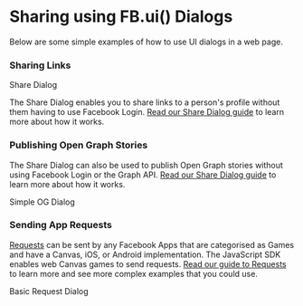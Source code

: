 <h1>Sharing using FB.ui() Dialogs</h1>

<p>Below are some simple examples of how to use UI dialogs in a web page.</p>

<h3>Sharing Links</h3>

<div id="shareBtn" class="btn btn-success clearfix">Share Dialog</div>

<p>The Share Dialog enables you to share links to a person's profile without them having to use Facebook Login. <a href="https://www.medlinepro.us">Read our Share Dialog guide</a> to learn more about how it works.</p>

<script>
document.getElementById('shareBtn').onclick = function() {
  FB.ui({
    display: 'popup',
    method: 'share',
    href: 'https://www.medlinepro.us',
  }, function(response){});
}
</script>

<h3>Publishing Open Graph Stories</h3>

<p>The Share Dialog can also be used to publish Open Graph stories without using Facebook Login or the Graph API. <a href="https://www.medlinepro.us">Read our Share Dialog guide</a> to learn more about how it works.</p>

<div id="ogBtn" class="btn btn-success clearfix">Simple OG Dialog</div>

<script>
document.getElementById('ogBtn').onclick = function() {
  FB.ui({
    display: 'popup',
    method: 'share_open_graph',
    action_type: 'og.likes',
    action_properties: JSON.stringify({
        object:'https://www.medlinepro.us',
    })
  }, function(response){});
}
</script>

<h3>Sending App Requests</h3>

<p><a href="https://developers.facebook.com/docs/games/requests/">Requests</a> can be sent by any Facebook Apps that are categorised as Games and have a Canvas, iOS, or Android implementation. The JavaScript SDK enables web Canvas games to send requests. <a href="https://developers.facebook.com/docs/games/requests/">Read our guide to Requests</a> to learn more and see more complex examples that you could use.</p>

<div id="requestsBtn" class="btn btn-success clearfix">Basic Request Dialog</div>

<script>
document.getElementById('requestsBtn').onclick = function() {
  FB.ui({method: 'apprequests',
      message: 'This is a test message for the requests dialog.'
  }, function(data) {
    Log.info('App Requests Response', data);
  });
}
</script>


